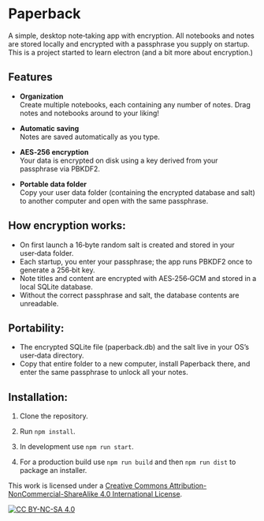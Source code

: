 # Paperback

A simple, desktop note‑taking app with encryption. All notebooks and notes are stored locally and encrypted with a passphrase you supply on startup.
This is a project started to learn electron (and a bit more about encryption.)

## Features

- **Organization**  
  Create multiple notebooks, each containing any number of notes. Drag notes and notebooks around to your liking!

- **Automatic saving**  
  Notes are saved automatically as you type.

- **AES‑256 encryption**  
  Your data is encrypted on disk using a key derived from your passphrase via PBKDF2.

- **Portable data folder**  
  Copy your user data folder (containing the encrypted database and salt) to another computer and open with the same passphrase.

## How encryption works:

- On first launch a 16‑byte random salt is created and stored in your user‑data folder.
- Each startup, you enter your passphrase; the app runs PBKDF2 once to generate a 256‑bit key.
- Note titles and content are encrypted with AES‑256‑GCM and stored in a local SQLite database.
- Without the correct passphrase and salt, the database contents are unreadable.

## Portability:
- The encrypted SQLite file (paperback.db) and the salt live in your OS’s user‑data directory.
- Copy that entire folder to a new computer, install Paperback there, and enter the same passphrase to unlock all your notes.

## Installation:

1. Clone the repository.

2. Run `npm install`.

3. In development use `npm run start`.

4. For a production build use `npm run build` and then `npm run dist` to package an installer.

This work is licensed under a
[Creative Commons Attribution-NonCommercial-ShareAlike 4.0 International License][cc-by-nc-sa].

[![CC BY-NC-SA 4.0][cc-by-nc-sa-image]][cc-by-nc-sa]

[cc-by-nc-sa]: http://creativecommons.org/licenses/by-nc-sa/4.0/
[cc-by-nc-sa-image]: https://licensebuttons.net/l/by-nc-sa/4.0/88x31.png
[cc-by-nc-sa-shield]: https://img.shields.io/badge/License-CC%20BY--NC--SA%204.0-lightgrey.svg